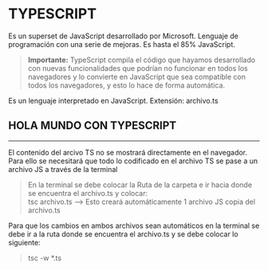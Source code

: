 # TYPESCRIPT
Es un superset de JavaScript desarrollado por Microsoft. Lenguaje de programación con una serie de mejoras. Es hasta el 85% JavaScript. 

> **Importante:** TypeScript compila el código que hayamos desarrollado con nuevas funcionalidades que podrían no funcionar en todos los navegadores y lo convierte en JavaScript que sea compatible con todos los navegadores, y esto lo hace de forma automática.

Es un lenguaje interpretado en JavaScript.
Extensión: archivo.ts

## HOLA MUNDO CON TYPESCRIPT
---
El contenido del arcivo TS no se mostrará directamente en el navegador. Para ello se necesitará que todo lo codificado en el archivo TS se pase a un archivo JS a través de la terminal

>En la terminal se debe colocar la Ruta de la carpeta e ir hacia donde se encuentra el archivo.ts y colocar:  
> tsc archivo.ts --> Esto creará automáticamente 1 archivo JS copia del archivo.ts

Para que los cambios en ambos archivos sean automáticos en la terminal se debe ir a la ruta donde se encuentra el archivo.ts y se debe colocar lo siguiente:

> tsc -w *.ts

